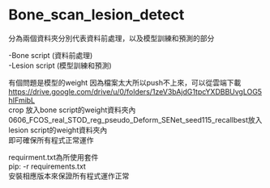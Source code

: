# Bone_scan_lesion_detect

分為兩個資料夾分別代表資料前處理，以及模型訓練和預測的部分  
  
-Bone script (資料前處理)  
-Lesion script (模型訓練和預測)  
  
有個問題是模型的weight 因為檔案太大所以push不上來，可以從雲端下載  
<https://drive.google.com/drive/u/0/folders/1zeV3bAjdG1tpcYXDBBUvgLOG5hIFmibL>  
crop 放入bone script的weight資料夾內
0606_FCOS_real_STOD_reg_pseudo_Deform_SENet_seed115_recallbest放入lesion script的weight資料夾內  
即可確保所有程式正常運作  
  
requirment.txt為所使用套件  
pip: -r requirements.txt  
安裝相應版本來保證所有程式運作正常  
